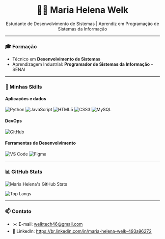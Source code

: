 <h1 align="center">👩‍💻 Maria Helena Welk</h1>

<p align="center">
  Estudante de Desenvolvimento de Sistemas | Aprendiz em Programação de Sistemas da Informação
</p>

---

### 🎓 Formação

- Técnico em **Desenvolvimento de Sistemas**
- Aprendizagem Industrial: **Programador de Sistemas da Informação** – SENAI

---

### 💼 Minhas Skills

#### Aplicações e dados

![Python](https://img.shields.io/badge/Python-3670A0?style=for-the-badge&logo=python&logoColor=ffdd54)
![JavaScript](https://img.shields.io/badge/JavaScript-F7DF1E?style=for-the-badge&logo=javascript&logoColor=black)
![HTML5](https://img.shields.io/badge/HTML5-E34F26?style=for-the-badge&logo=html5&logoColor=white)
![CSS3](https://img.shields.io/badge/CSS3-1572B6?style=for-the-badge&logo=css3&logoColor=white)
![MySQL](https://img.shields.io/badge/MySQL-005C84?style=for-the-badge&logo=mysql&logoColor=white)

#### DevOps

![GitHub](https://img.shields.io/badge/GitHub-181717?style=for-the-badge&logo=github&logoColor=white)

#### Ferramentas de Desenvolvimento

![VS Code](https://img.shields.io/badge/VS_Code-007ACC?style=for-the-badge&logo=visual-studio-code&logoColor=white)
![Figma](https://img.shields.io/badge/Figma-F24E1E?style=for-the-badge&logo=figma&logoColor=white)

---

### 📊 GitHub Stats

<!-- Substitua `seu-usuario` pelo seu @ no GitHub -->
![Maria Helena's GitHub Stats](https://github-readme-stats.vercel.app/api?username=welkmari&show_icons=true&theme=radical)

![Top Langs](https://github-readme-stats.vercel.app/api/top-langs/?username=welkmari&layout=compact&theme=radical)

---

### 📫 Contato

- ✉️ E-mail: welktech46@gmail.com
- 💼 LinkedIn: https://br.linkedin.com/in/maria-helena-welk-493a96272
